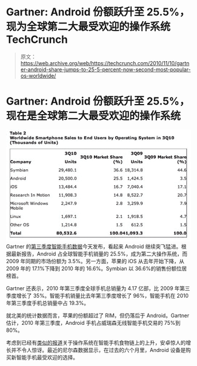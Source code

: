 # Gartner: Android 份额跃升至 25.5%，现为全球第二大最受欢迎的操作系统 TechCrunch

> 原文：<https://web.archive.org/web/https://techcrunch.com/2010/11/10/gartner-android-share-jumps-to-25-5-percent-now-second-most-popular-os-worldwide/>

# Gartner: Android 份额跃升至 25.5%，现在是全球第二大最受欢迎的操作系统

![](img/3deb91e0aeee22290bf0037c94323e11.png)
Gartner 的[第三季度智能手机数据](https://web.archive.org/web/20221007060425/http://www.gartner.com/it/page.jsp?id=1466313)今天发布，看起来 Android 继续突飞猛进。根据最新报告，Android 占全球智能手机销量的 25.5%，成为第二大操作系统，而 2009 年同期的市场份额为 3.5%。另一方面，苹果的 iOS 从去年开始下降，从 2009 年的 17.1%下降到 2010 年的 16.6%。Symbian 以 36.6%的销售份额位居榜首。

Gartner 还表示，2010 年第三季度全球手机总销量为 4.17 亿部，比 2009 年第三季度增长了 35%。智能手机销量比去年第三季度增长了 96%，智能手机在 2010 年第三季度手机总销量中占 19.3%。

就北美的统计数据而言，苹果的份额超过了 RIM，但仍落后于 Android。Gartner 估计，2010 年第三季度，Android 手机占威瑞森无线智能手机交易的 75%到 80%。

考虑到已经有[类似的报道](https://web.archive.org/web/20221007060425/https://beta.techcrunch.com/2010/11/03/comscore-android-continues-to-close-in-on-apple-rim/)关于操作系统在智能手机食物链上的上升，安卓惊人的增长并不令人惊讶。最近的尼尔森数据显示，在过去的六个月里，Android 设备是购买新智能手机最受欢迎的选择。